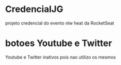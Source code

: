 # CredencialJG
projeto credencial do evento nlw heat da RocketSeat

# botoes Youtube e Twitter
Youtube e Twitter inativos pois nao utilizo os mesmos
